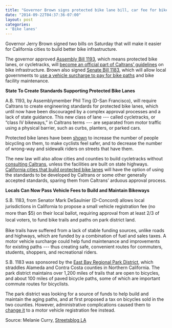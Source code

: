 ```yaml
---
title: "Governor Brown signs protected bike lane bill, car fee for bike paths"
date: "2014-09-22T04:37:36-07:00"
layout: post
categories:
- 'Bike lanes'
---
```


Governor Jerry Brown signed two bills on Saturday that will make it easier for California cities to build better bike infrastructure.

The governor approved [Assembly Bill 1193](https://leginfo.legislature.ca.gov/faces/billNavClient.xhtml?bill_id=201320140AB1193), which means protected bike lanes, or cycletracks, will [become an official part of Caltrans’ guidelines](https://la.streetsblog.org/2014/08/29/protected-bike-lane-bill-approved-by-legislature-awaiting-governor/) on bike infrastructure. Brown also signed [Senate Bill 1183](https://leginfo.legislature.ca.gov/faces/billNavClient.xhtml?bill_id=201320140SB1183), which will allow local governments to [use a vehicle surcharge to pay for bike paths](https://la.streetsblog.org/2014/04/23/sb-1183-from-bike-tax-to-car-fee/) and bike facility maintenance.

**State To Create Standards Supporting Protected Bike Lanes**

A.B. 1193, by Assemblymember Phil Ting (D-San Francisco), will require Caltrans to create engineering standards for protected bike lanes, which until now have been discouraged by a complex approval processes and a lack of state guidance. This new class of lane --- called cycletracks, or “class IV bikeways,” in Caltrans terms --- are separated from motor traffic using a physical barrier, such as curbs, planters, or parked cars.

Protected bike lanes have been [shown](https://usa.streetsblog.org/2014/06/02/get-ready-for-a-landmark-study-of-americas-protected-bike-lanes/) to increase the number of people bicycling on them, to make cyclists feel safer, and to decrease the number of wrong-way and sidewalk riders on streets that have them.

The new law will also allow cities and counties to build cycletracks without [consulting Caltrans](https://sf.streetsblog.org/2014/01/31/govs-report-to-caltrans-get-out-of-the-way-of-protected-bike-lanes/), unless the facilities are built on state highways. [California cities that build protected bike lanes](https://la.streetsblog.org/2014/07/21/protected-bike-lanes-grow-in-ca-as-cities-face-down-old-concerns/) will have the option of using the standards to be developed by Caltrans or some other generally accepted standards, sparing them from Caltrans’ arduous approval process.

**Locals Can Now Pass Vehicle Fees to Build and Maintain Bikeways**

S.B. 1183, from Senator Mark DeSaulnier (D-Concord) allows local jurisdictions in California to propose <span style="line-height: 1.5em;">a small vehicle registration fee (no more than $5) on their local</span><span style="line-height: 1.5em;"> ballot, requiring approval from at least 2/3 of local voters, to fund bike trails and paths on park district land.</span>

Bike trails have suffered from a lack of stable funding sources, unlike roads and highways, which are funded by a combination of fuel and sales taxes. A motor vehicle surcharge could help fund maintenance and improvements for existing paths --- thus creating safe, convenient routes for commuters, students, shoppers, and recreational riders.

S.B. 1183 was sponsored by the [East Bay Regional Park District](https://www.ebparks.org/), which straddles Alameda and Contra Costa counties in Northern California. The park district maintains over 1,200 miles of trails that are open to bicycles, and about 100 miles of paved bicycle paths, some of which are important commute routes for bicyclists.

The park district was looking for a source of funds to help build and maintain the aging paths, and at first proposed a tax on bicycles sold in the two counties. However, administrative complications caused them to [change it](https://la.streetsblog.org/2014/04/23/sb-1183-from-bike-tax-to-car-fee/) to a motor vehicle registration fee instead.

Source: Melanie Curry, [Streetsblog LA](https://la.streetsblog.org/2014/09/22/governor-brown-signs-protected-bike-lane-bill-car-fee-for-bike-paths/)